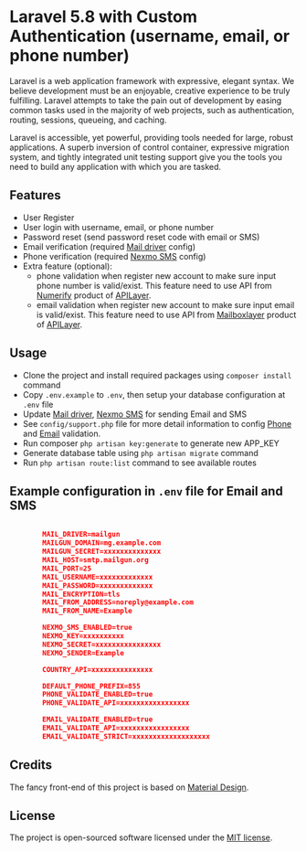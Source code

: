 # Laravel 5.8 with Custom Authentication (username, email, or phone number)

Laravel is a web application framework with expressive, elegant syntax. We believe development must be an enjoyable, creative experience to be truly fulfilling. Laravel attempts to take the pain out of development by easing common tasks used in the majority of web projects, such as authentication, routing, sessions, queueing, and caching.

Laravel is accessible, yet powerful, providing tools needed for large, robust applications. A superb inversion of control container, expressive migration system, and tightly integrated unit testing support give you the tools you need to build any application with which you are tasked.


## Features

- User Register
- User login with username, email, or phone number
- Password reset (send password reset code with email or SMS)
- Email verification (required [Mail driver](https://laravel.com/docs/5.8/mail) config)
- Phone verification (required [Nexmo SMS](https://laravel.com/docs/5.8/notifications#sms-notifications) config)
- Extra feature (optional):
	- phone validation when register new account to make sure input phone number is valid/exist. This feature need to use API from [Numerify](https://numverify.com) product of [APILayer](https://apilayer.com).
	- email validation when register new account to make sure input email is valid/exist. This feature need to use API from [Mailboxlayer](https://mailboxlayer.com) product of [APILayer](https://apilayer.com).

## Usage

- Clone the project and install required packages using `composer install` command
- Copy `.env.example` to `.env`, then setup your database configuration at `.env` file
- Update [Mail driver](https://laravel.com/docs/5.8/mail), [Nexmo SMS](https://laravel.com/docs/5.8/notifications#sms-notifications) for sending Email and SMS
- See `config/support.php` file for more detail information to config [Phone](https://numverify.com) and [Email](https://mailboxlayer.com) validation.
- Run composer `php artisan key:generate` to generate new APP_KEY
- Generate database table using `php artisan migrate` command
- Run `php artisan route:list` command to see available routes

## Example configuration in `.env` file for Email and SMS

```json

		MAIL_DRIVER=mailgun
		MAILGUN_DOMAIN=mg.example.com
		MAILGUN_SECRET=xxxxxxxxxxxxxx
		MAIL_HOST=smtp.mailgun.org
		MAIL_PORT=25
		MAIL_USERNAME=xxxxxxxxxxxxx
		MAIL_PASSWORD=xxxxxxxxxxxxx
		MAIL_ENCRYPTION=tls
		MAIL_FROM_ADDRESS=noreply@example.com
		MAIL_FROM_NAME=Example

		NEXMO_SMS_ENABLED=true
		NEXMO_KEY=xxxxxxxxxx
		NEXMO_SECRET=xxxxxxxxxxxxxxxx
		NEXMO_SENDER=Example

		COUNTRY_API=xxxxxxxxxxxxxxx

		DEFAULT_PHONE_PREFIX=855
		PHONE_VALIDATE_ENABLED=true
		PHONE_VALIDATE_API=xxxxxxxxxxxxxxxxx

		EMAIL_VALIDATE_ENABLED=true
		EMAIL_VALIDATE_API=xxxxxxxxxxxxxxxxx
		EMAIL_VALIDATE_STRICT=xxxxxxxxxxxxxxxxxxx

```

## Credits

The fancy front-end of this project is based on [Material Design](https://materializecss.com).

## License

The project is open-sourced software licensed under the [MIT license](http://opensource.org/licenses/MIT).
